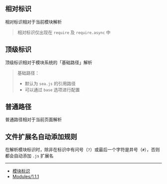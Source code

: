 ## 相对标识

相对标识相对于当前模块解析

> 相对标识仅出现在 `require` 及 `require.async` 中

## 顶级标识

顶级标识相对于模块系统的「基础路径」解析

> 基础路径：
> - 默认为 `sea.js` 的引用路径
> - 可以通过 `base` 选项进行配置

## 普通路径

普通路径相对于当前页面解析

## 文件扩展名自动添加规则

在解析模块标识时，除非在标识中有问号（`?`）或最后一个字符是井号（`#`），否则都会自动添加 `.js` 扩展名

---

- [模块标识](https://github.com/seajs/seajs/issues/258)
- [Modules/1.1.1](http://wiki.commonjs.org/wiki/Modules/1.1.1)
